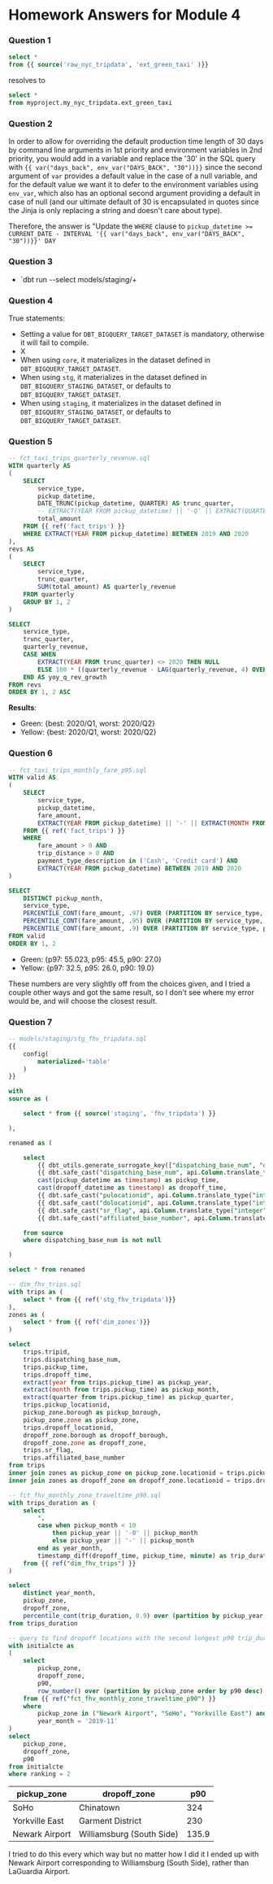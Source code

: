 # Homework Answers for Module 4

### Question 1
```sql
select *
from {{ source('raw_nyc_tripdata', 'ext_green_taxi' )}}
```
resolves to
```sql
select *
from myproject.my_nyc_tripdata.ext_green_taxi
```

### Question 2
In order to allow for overriding the default production time length of 30 days by command line arguments in 1st priority and environment variables in 2nd priority, you would add in a variable and replace the '30' in the SQL query with `{{ var("days_back", env_var("DAYS_BACK", "30"))}}` since the second argument of `var` provides a default value in the case of a null variable, and for the default value we want it to defer to the environment variables using `env_var`, which also has an optional second argument providing a default in case of null (and our ultimate default of 30 is encapsulated in quotes since the Jinja is only replacing a string and doesn't care about type). 

Therefore, the answer is "Update the `WHERE` clause to `pickup_datetime >= CURRENT_DATE - INTERVAL '{{ var("days_back", env_var("DAYS_BACK", "30"))}}' DAY`

### Question 3
* `dbt run --select models/staging/+

### Question 4
True statements:
* Setting a value for `DBT_BIGQUERY_TARGET_DATASET` is mandatory, otherwise it will fail to compile.
* X
* When using `core`, it materializes in the dataset defined in `DBT_BIGQUERY_TARGET_DATASET`.
* When using `stg`, it materializes in the dataset defined in `DBT_BIGQUERY_STAGING_DATASET`, or defaults to `DBT_BIGQUERY_TARGET_DATASET`.
* When using `staging`, it materializes in the dataset defined in `DBT_BIGQUERY_STAGING_DATASET`, or defaults to `DBT_BIGQUERY_TARGET_DATASET`.

### Question 5
```sql
-- fct_taxi_trips_quarterly_revenue.sql
WITH quarterly AS
(
    SELECT 
        service_type,
        pickup_datetime,
        DATE_TRUNC(pickup_datetime, QUARTER) AS trunc_quarter,
        -- EXTRACT(YEAR FROM pickup_datetime) || '-Q' || EXTRACT(QUARTER FROM pickup_datetime) AS year_quarter,
        total_amount
    FROM {{ ref('fact_trips') }}
    WHERE EXTRACT(YEAR FROM pickup_datetime) BETWEEN 2019 AND 2020
), 
revs AS
(
    SELECT
        service_type,
        trunc_quarter,
        SUM(total_amount) AS quarterly_revenue
    FROM quarterly
    GROUP BY 1, 2
)

SELECT
    service_type,
    trunc_quarter,
    quarterly_revenue,
    CASE WHEN 
        EXTRACT(YEAR FROM trunc_quarter) <> 2020 THEN NULL 
        ELSE 100 * ((quarterly_revenue - LAG(quarterly_revenue, 4) OVER (PARTITION BY service_type ORDER BY trunc_quarter)) / LAG(quarterly_revenue, 4) OVER (PARTITION BY service_type ORDER BY trunc_quarter)) 
    END AS yoy_q_rev_growth
FROM revs
ORDER BY 1, 2 ASC
```

**Results**:
- Green: {best: 2020/Q1, worst: 2020/Q2}
- Yellow: {best: 2020/Q1, worst: 2020/Q2}

### Question 6
```sql
-- fct_taxi_trips_monthly_fare_p95.sql
WITH valid AS 
(
    SELECT 
        service_type,
        pickup_datetime,
        fare_amount,
        EXTRACT(YEAR FROM pickup_datetime) || '-' || EXTRACT(MONTH FROM pickup_datetime) AS pickup_month
    FROM {{ ref('fact_trips') }}
    WHERE 
        fare_amount > 0 AND
        trip_distance > 0 AND
        payment_type_description in ('Cash', 'Credit card') AND
        EXTRACT(YEAR FROM pickup_datetime) BETWEEN 2019 AND 2020
)

SELECT
    DISTINCT pickup_month,
    service_type,
    PERCENTILE_CONT(fare_amount, .97) OVER (PARTITION BY service_type, pickup_month) AS p97,
    PERCENTILE_CONT(fare_amount, .95) OVER (PARTITION BY service_type, pickup_month) AS p95,
    PERCENTILE_CONT(fare_amount, .9) OVER (PARTITION BY service_type, pickup_month) AS p90
FROM valid
ORDER BY 1, 2
```
- Green: {p97: 55.023, p95: 45.5, p90: 27.0}
- Yellow: {p97: 32.5, p95: 26.0, p90: 19.0}

These numbers are very slightly off from the choices given, and I tried a couple other ways and got the same result, so I don't see where my error would be, and will choose the closest result. 
### Question 7
```sql
-- models/staging/stg_fhv_tripdata.sql
{{
    config(
        materialized='table'
    )
}}

with 
source as (

    select * from {{ source('staging', 'fhv_tripdata') }}

),

renamed as (

    select
        {{ dbt_utils.generate_surrogate_key(["dispatching_base_num", "dropoff_datetime", "pickup_datetime"])}} as tripid,
        {{ dbt.safe_cast("dispatching_base_num", api.Column.translate_type("string")) }} as dispatching_base_num,
        cast(pickup_datetime as timestamp) as pickup_time,
        cast(dropoff_datetime as timestamp) as dropoff_time,
        {{ dbt.safe_cast("pulocationid", api.Column.translate_type("integer")) }} as pickup_locationid,
        {{ dbt.safe_cast("dolocationid", api.Column.translate_type("integer")) }} as dropoff_locationid,
        {{ dbt.safe_cast("sr_flag", api.Column.translate_type("integer")) }} as sr_flag,
        {{ dbt.safe_cast("affiliated_base_number", api.Column.translate_type("string")) }} as affiliated_base_number

    from source
    where dispatching_base_num is not null

)

select * from renamed

-- dim_fhv_trips.sql
with trips as (
    select * from {{ ref('stg_fhv_tripdata')}}
),
zones as (
    select * from {{ ref('dim_zones')}}
)

select 
    trips.tripid,
    trips.dispatching_base_num,
    trips.pickup_time,
    trips.dropoff_time,
    extract(year from trips.pickup_time) as pickup_year,
    extract(month from trips.pickup_time) as pickup_month,
    extract(quarter from trips.pickup_time) as pickup_quarter,
    trips.pickup_locationid,
    pickup_zone.borough as pickup_borough,
    pickup_zone.zone as pickup_zone,
    trips.dropoff_locationid,
    dropoff_zone.borough as dropoff_borough,
    dropoff_zone.zone as dropoff_zone,
    trips.sr_flag,
    trips.affiliated_base_number
from trips
inner join zones as pickup_zone on pickup_zone.locationid = trips.pickup_locationid
inner join zones as dropoff_zone on dropoff_zone.locationid = trips.dropoff_locationid

-- fct_fhv_monthly_zone_traveltime_p90.sql
with trips_duration as (
    select 
        *,
        case when pickup_month < 10 
            then pickup_year || '-0' || pickup_month
            else pickup_year || '-' || pickup_month
        end as year_month,
        timestamp_diff(dropoff_time, pickup_time, minute) as trip_duration, -- in minutes
    from {{ ref("dim_fhv_trips") }}
)

select 
    distinct year_month,
    pickup_zone,
    dropoff_zone,
    percentile_cont(trip_duration, 0.9) over (partition by pickup_year, pickup_month, pickup_locationid, dropoff_locationid) as p90
from trips_duration

-- query to find dropoff locations with the second longest p90 trip_duration with pickup location in ("Newark Airport", "SoHo", "Yorkville East") in Nov 2019 which 
with initialcte as 
(   
    select
        pickup_zone,
        dropoff_zone,
        p90,
        row_number() over (partition by pickup_zone order by p90 desc) as ranking
    from {{ ref("fct_fhv_monthly_zone_traveltime_p90") }}
    where 
        pickup_zone in ("Newark Airport", "SoHo", "Yorkville East") and 
        year_month = '2019-11'
)
select
    pickup_zone,
    dropoff_zone,
    p90
from initialcte
where ranking = 2
```
| pickup_zone | dropoff_zone | p90 |
| - | - | - |
| SoHo | Chinatown | 324 |
| Yorkville East | Garment District | 230 |
| Newark Airport | Williamsburg (South Side) | 135.9 |

I tried to do this every which way but no matter how I did it I ended up with Newark Airport corresponding to Williamsburg (South Side), rather than LaGuardia Airport. 
